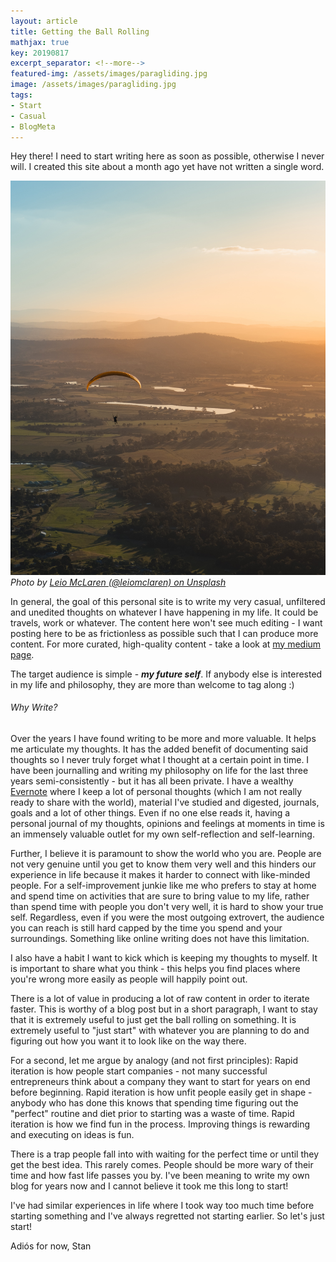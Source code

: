 ```yaml
---
layout: article
title: Getting the Ball Rolling
mathjax: true
key: 20190817
excerpt_separator: <!--more-->
featured-img: /assets/images/paragliding.jpg
image: /assets/images/paragliding.jpg
tags:
- Start
- Casual
- BlogMeta
---
```


Hey there!
I need to start writing here as soon as possible, otherwise I never will. I created this site about a month ago yet have not written a single word.

<!--more-->

![pic](/assets/images/paragliding.jpg)
_Photo by [Leio McLaren (@leiomclaren) on Unsplash](https://unsplash.com/@leio)_


In general, the goal of this personal site is to write my very casual, unfiltered and unedited thoughts on whatever I have happening in my life. It could be travels, work or whatever. The content here won't see much editing - I want posting here to be as frictionless as possible such that I can produce more content. For more curated, high-quality content - take a look at [my medium page](https://medium.com/@stanislavkozlovski).

The target audience is simple - _**my future self**_. If anybody else is interested in my life and philosophy, they are more than welcome to tag along :)

###### Why Write?

Over the years I have found writing to be more and more valuable. It helps me articulate my thoughts. It has the added benefit of documenting said thoughts so I never truly forget what I thought at a certain point in time.
I have been journalling and writing my philosophy on life for the last three years semi-consistently - but it has all been private. I have a wealthy [Evernote](https://www.evernote.com/referral/Registration.action?sig=6e73c263c502023f9241ca649f6e6bcf272a887b87af9ac49c369c33e781df12&uid=192780579) where I keep a lot of personal thoughts (which I am not really ready to share with the world), material I've studied and digested, journals, goals and a lot of other things.
Even if no one else reads it, having a personal journal of my thoughts, opinions and feelings at moments in time is an immensely valuable outlet for my own self-reflection and self-learning. 
 
Further, I believe it is paramount to show the world who you are. People are not very genuine until you get to know them very well and this hinders our experience in life because it makes it harder to connect with like-minded people.
For a self-improvement junkie like me who prefers to stay at home and spend time on activities that are sure to bring value to my life, rather than spend time with people you don't very well, it is hard to show your true self.
Regardless, even if you were the most outgoing extrovert, the audience you can reach is still hard capped by the time you spend and your surroundings. Something like online writing does not have this limitation.
 
I also have a habit I want to kick which is keeping my thoughts to myself. It is important to share what you think - this helps you find places where you're wrong more easily as people will happily point out.

There is a lot of value in producing a lot of raw content in order to iterate faster. This is worthy of a blog post but in a short paragraph, I want to stay that it is extremely useful to just get the ball rolling on something.
It is extremely useful to "just start" with whatever you are planning to do and figuring out how you want it to look like on the way there.

For a second, let me argue by analogy (and not first principles):
Rapid iteration is how people start companies - not many successful entrepreneurs think about a company they want to start for years on end before beginning.
Rapid iteration is how unfit people easily get in shape - anybody who has done this knows that spending time figuring out the "perfect" routine and diet prior to starting was a waste of time.
Rapid iteration is how we find fun in the process. Improving things is rewarding and executing on ideas is fun.   

There is a trap people fall into with waiting for the perfect time or until they get the best idea. This rarely comes. People should be more wary of their time and how fast life passes you by. I've been meaning to write my own blog for years now and I cannot believe it took me this long to start!

I've had similar experiences in life where I took way too much time before starting something and I've always regretted not starting earlier.
So let's just start!

Adiós for now,
Stan
